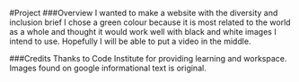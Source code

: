 #Project
###Overview
I wanted to make a website with the diversity and inclusion brief
I chose a green colour because it is most related to the world as a whole and thought it would work well with black and white images I intend to use.
Hopefully I will be able to put a video in the middle.

###Credits
Thanks to Code Institute for providing learning and workspace.
Images found on google
informational text is original.